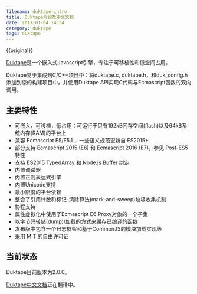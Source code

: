```yaml
---
filename: duktape-intro
title: Duktape介绍及中文文档
date: 2017-01-04 14:34
category: duktape
tags: duktape
---
```

{{original}}


[Duktape](http://www.duktape.org/)是一个嵌入式Javascript引擎，专注于可移植性和低空间占用。

Duktape易于集成到C/C++项目中：将duktape.c, duktape.h，和duk_config.h添加到您的构建项目中，并使用Duktape API实现C代码与Ecmascript函数的双向调用。

## 主要特性

* 可嵌入，可移植，低占用：可运行于只有192kB闪存空间(flash)以及64kB系统内存(RAM)的平台上  
* 兼容 Ecmascript E5/E5.1 ，一些语义规范更新自 ES2015+
* 部分支持 Ecmascript 2015 (E6) 和 Ecmascript 2016 (E7)，参见 Post-ES5 特性
* 支持 ES2015 TypedArray 和 Node.js Buffer 绑定
* 内置调试器
* 内置正则表达式引擎
* 内置Unicode支持
* 最小限度的平台依赖
* 整合了引用计数和标记-清除算法(mark-and-sweep)垃圾收集机制
* 协程支持
* 属性虚拟化中使用了Ecmascript E6 Proxy对象的一个子集
* 以字节码转储(dump)/加载的方式来缓存已编译的函数
* 发布版中包含一个日志框架和基于CommonJS的模块加载实现等
* 采用 MIT 的自由许可证

## 当前状态

Duktape目前版本为2.0.0。

[Duktape中文文档](http://lonewolf.me/duktape/)正在翻译中。